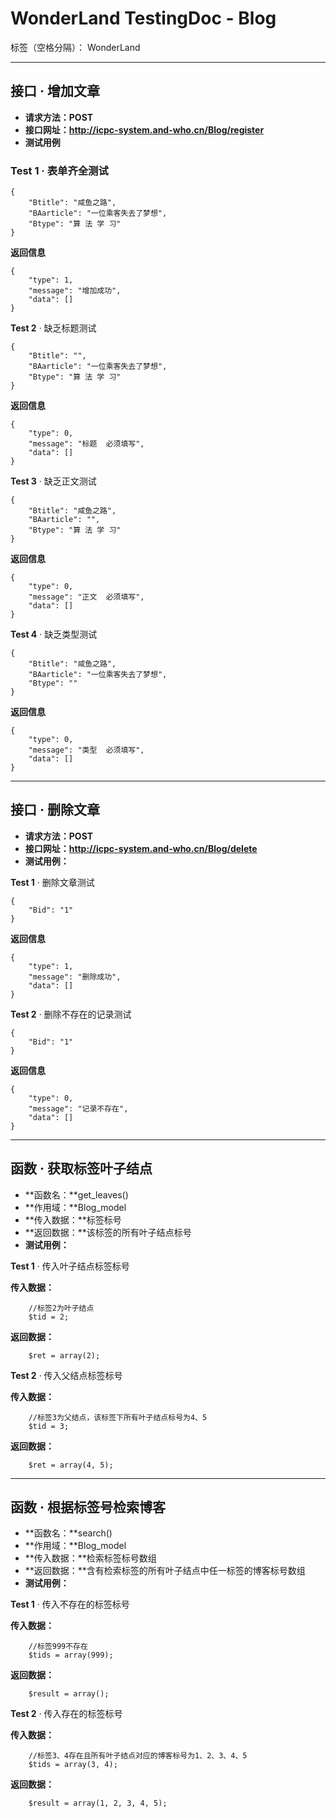 ﻿# WonderLand TestingDoc - Blog

标签（空格分隔）： WonderLand

---

## **接口 · 增加文章**
- **请求方法：POST**
- **接口网址：http://icpc-system.and-who.cn/Blog/register**
- **测试用例**

### **Test 1** · 表单齐全测试
```
{
 	"Btitle": "咸鱼之路",
 	"BAarticle": "一位乘客失去了梦想",
 	"Btype": "算 法 学 习"
}
```
**返回信息**
```
{
    "type": 1,
    "message": "增加成功",
    "data": []
}
```

**Test 2** · 缺乏标题测试
```
{
	"Btitle": "",
 	"BAarticle": "一位乘客失去了梦想",
 	"Btype": "算 法 学 习"
}
```

**返回信息**
```
{
	"type": 0,
	"message": "标题  必须填写",
	"data": []
}
```


**Test 3** · 缺乏正文测试
```
{
	"Btitle": "咸鱼之路",
 	"BAarticle": "",
 	"Btype": "算 法 学 习"
}
```

**返回信息**
```
{
	"type": 0,
	"message": "正文  必须填写",
	"data": []
}
```

**Test 4** · 缺乏类型测试
```
{
	"Btitle": "咸鱼之路",
 	"BAarticle": "一位乘客失去了梦想",
 	"Btype": ""
}
```

**返回信息**
```
{
	"type": 0,
	"message": "类型  必须填写",
	"data": []
}
```

---

## **接口 · 删除文章**
- **请求方法：POST**
- **接口网址：http://icpc-system.and-who.cn/Blog/delete**
- **测试用例：**

**Test 1** · 删除文章测试
```
{
	"Bid": "1"
}
```

**返回信息**
```
{
	"type": 1,
	"message": "删除成功",
	"data": []
}
```

**Test 2** · 删除不存在的记录测试
```
{
	"Bid": "1"
}
```

**返回信息**
```
{
	"type": 0,
	"message": "记录不存在",
	"data": []
}
```

---

## **函数 · 获取标签叶子结点**
- **函数名：**get_leaves()
- **作用域：**Blog_model
- **传入数据：**标签标号
- **返回数据：**该标签的所有叶子结点标号
- **测试用例：**

**Test 1** · 传入叶子结点标签标号

**传入数据：**
```
	//标签2为叶子结点
	$tid = 2;
```

**返回数据：**
```
	$ret = array(2);
```


**Test 2** · 传入父结点标签标号

**传入数据：**
```
	//标签3为父结点，该标签下所有叶子结点标号为4、5
	$tid = 3;
```

**返回数据：**
```
	$ret = array(4, 5);
```


---

## **函数 · 根据标签号检索博客**
- **函数名：**search()
- **作用域：**Blog_model
- **传入数据：**检索标签标号数组
- **返回数据：**含有检索标签的所有叶子结点中任一标签的博客标号数组
- **测试用例：**

**Test 1** · 传入不存在的标签标号

**传入数据：**
```
	//标签999不存在
	$tids = array(999);
```

**返回数据：**
```
	$result = array();
```


**Test 2** · 传入存在的标签标号

**传入数据：**
```
	//标签3、4存在且所有叶子结点对应的博客标号为1、2、3、4、5
	$tids = array(3, 4);
```

**返回数据：**
```
	$result = array(1, 2, 3, 4, 5);
```


